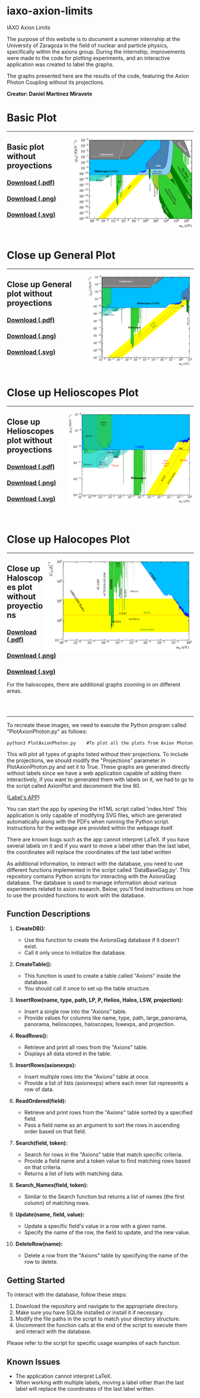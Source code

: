 # iaxo-axion-limits
IAXO Axion Limits

The purpose of this website is to document a summer internship at the University of Zaragoza in the field of nuclear and particle physics, specifically within the axions group. During the internship, improvements were made to the code for plotting experiments, and an interactive application was created to label the graphs.

The graphs presented here are the results of the code, featuring the Axion Photon Coupling without its projections.

**Creator: Daniel Martinez Miravete**

# Basic Plot
---
[<img align="right" height="250" src="Javat/plots/Labeled/AxionPhoton_large_panorama.svg">](https://github.com/DanielMartinezMiravete/Axion_Limits_Memory/blob/main/Javat/plots/Labeled/AxionPhoton_large_panoramalabeled.svg)

## Basic plot without proyections

### [Download (.pdf)](https://github.com/DanielMartinezMiravete/Axion_Limits_Memory/blob/main/Javat/plots/Labeled/AxionPhoton_large_panoramalabeled.pdf)
### [Download (.png)](https://github.com/DanielMartinezMiravete/Axion_Limits_Memory/blob/main/Javat/plots/Labeled/AxionPhoton_large_panorama.png)
### [Download (.svg)](https://github.com/DanielMartinezMiravete/Axion_Limits_Memory/blob/main/Javat/plots/Labeled/AxionPhoton_large_panorama.svg)

### &nbsp;

# Close up General Plot
---
[<img align="right" height="250" src="Javat/plots/Labeled/AxionPhoton_panorama.svg">](https://github.com/DanielMartinezMiravete/Axion_Limits_Memory/blob/main/Javat/plots/Labeled/AxionPhoton_panoramalabeled.svg)

## Close up General plot without proyections

### [Download (.pdf)](https://github.com/DanielMartinezMiravete/Axion_Limits_Memory/blob/main/Javat/plots/Labeled/AxionPhoton_panoramalabeled.pdf)
### [Download (.png)](https://github.com/DanielMartinezMiravete/Axion_Limits_Memory/blob/main/Javat/plots/Labeled/AxionPhoton_panorama.png)
### [Download (.svg)](https://github.com/DanielMartinezMiravete/Axion_Limits_Memory/blob/main/Javat/plots/Labeled/AxionPhoton_panorama.svg)

### &nbsp;

# Close up Helioscopes Plot
---
[<img align="right" height="250" src="Javat/plots/Labeled/AxionPhoton_helioscopes.svg">](https://github.com/DanielMartinezMiravete/Axion_Limits_Memory/blob/main/Javat/plots/Labeled/AxionPhoton_helioscopes.svg)

## Close up Helioscopes plot without proyections

### [Download (.pdf)](https://github.com/DanielMartinezMiravete/Axion_Limits_Memory/blob/main/Javat/plots/Labeled/AxionPhoton_helioscopeslabeled.pdf)
### [Download (.png)](https://github.com/DanielMartinezMiravete/Axion_Limits_Memory/blob/main/Javat/plots/Labeled/AxionPhoton_helioscopes.png)
### [Download (.svg)](https://github.com/DanielMartinezMiravete/Axion_Limits_Memory/blob/main/Javat/plots/Labeled/AxionPhoton_helioscopes.svg)

### &nbsp;
# Close up Halocopes Plot
---
[<img align="right" height="250" src="Javat/plots/Labeled/AxionPhoton_haloscopes.svg">](https://github.com/DanielMartinezMiravete/Axion_limts_Mermory/blob/main/Javat/plots/Labeled/AxionPhoton_haloscopes.svg)

## Close up Haloscopes plot without proyections

### [Download (.pdf)](https://github.com/DanielMartinezMiravete/Axion_Limits_Memory/blob/main/Javat/plots/Labeled/AxionPhoton_haloscopeslabeled.pdf)
### [Download (.png)](https://github.com/DanielMartinezMiravete/Axion_Limits_Memory/blob/main/Javat/plots/Labeled/AxionPhoton_haloscopes.png) 
### [Download (.svg)](https://github.com/DanielMartinezMiravete/Axion_Limits_Memory/blob/main/Javat/plots/Labeled/AxionPhoton_haloscopes.svg)
For the haloscopes, there are additional graphs zooming in on different areas.
### &nbsp;

---

To recreate these images, we need to execute the Python program called "PlotAxionPhoton.py" as follows:
```
python3 PlotAxionPhoton.py    #To plot all the plots from Axion Photon 
```
This will plot all types of graphs listed without their projections. To include the projections, we should modify the "Projections" parameter in PlotAxionPhoton.py and set it to True.
These graphs are generated directly without labels since we have a web application capable of adding them interactively, if you want to generated them with labels on it, we had to go to the script called AxionPlot and decomment the line 90.

([Label's APP]([http://htmlpreview.github.io/?https://github.com/DanielMartinezMiravete/Axion_Limits_Memory/blob/main/Javat/index.html](https://danielmartinezmiravete.github.io/Labels-App/)))

You can start the app by opening the HTML script called 'index.html'
This application is only capable of modifying SVG files, which are generated automatically along with the PDFs when running the Python script. Instructions for the webpage are provided within the webpage itself.

There are known bugs such as the app cannot interpret LaTeX. If you have several labels on it and if you want to move a label other than the last label, the coordinates will replace the coordinates of the last label written

As additional information, to interact with the database, you need to use different functions implemented in the script called 'DataBaseGag.py'.
This repository contains Python scripts for interacting with the AxionsGag database. The database is used to manage information about various experiments related to axion research. Below, you'll find instructions on how to use the provided functions to work with the database.

## Function Descriptions

1. **CreateDB():**
   - Use this function to create the AxionsGag database if it doesn't exist.
   - Call it only once to initialize the database.

2. **CreateTable():**
   - This function is used to create a table called "Axions" inside the database.
   - You should call it once to set up the table structure.

3. **InsertRow(name, type, path, LP, P, Helios, Halos, LSW, projection):**
   - Insert a single row into the "Axions" table.
   - Provide values for columns like name, type, path, large_panorama, panorama, helioscopes, haloscopes, lswexps, and projection.

4. **ReadRows():**
   - Retrieve and print all rows from the "Axions" table.
   - Displays all data stored in the table.

5. **InsertRows(axionexps):**
   - Insert multiple rows into the "Axions" table at once.
   - Provide a list of lists (axionexps) where each inner list represents a row of data.

6. **ReadOrdered(field):**
   - Retrieve and print rows from the "Axions" table sorted by a specified field.
   - Pass a field name as an argument to sort the rows in ascending order based on that field.

7. **Search(field, token):**
   - Search for rows in the "Axions" table that match specific criteria.
   - Provide a field name and a token value to find matching rows based on that criteria.
   - Returns a list of lists with matching data.

8. **Search_Names(field, token):**
   - Similar to the Search function but returns a list of names (the first column) of matching rows.

9. **Update(name, field, value):**
   - Update a specific field's value in a row with a given name.
   - Specify the name of the row, the field to update, and the new value.

10. **DeleteRow(name):**
    - Delete a row from the "Axions" table by specifying the name of the row to delete.

## Getting Started

To interact with the database, follow these steps:

1. Download the repository and navigate to the appropriate directory.
2. Make sure you have SQLite installed or install it if necessary.
3. Modify the file paths in the script to match your directory structure.
4. Uncomment the function calls at the end of the script to execute them and interact with the database.

Please refer to the script for specific usage examples of each function.

## Known Issues

- The application cannot interpret LaTeX.
- When working with multiple labels, moving a label other than the last label will replace the coordinates of the last label written.


